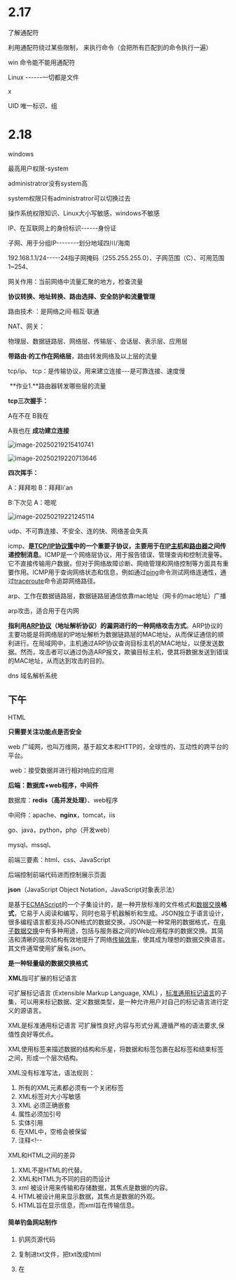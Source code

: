 # 2.17

了解通配符

利用通配符绕过某些限制， 来执行命令（会把所有匹配到的命令执行一遍）

win 命令能不能用通配符



Linux  ------一切都是文件

x 

UID  唯一标识、组

# 2.18

windows

最高用户权限-system

administratror没有system高

system权限只有administratror可以切换过去

操作系统权限知识、Linux大小写敏感，windows不敏感

IP、在互联网上的身份标识------身份证

子网、用于分组IP--------划分地域四川/海南



​           192.168.1.1/24-----24指子网掩码（255.255.255.0）、子网范围（C）、可用范围1~254、

网关作用：当前网络中流量汇聚的地方，检查流量

​			**协议转换、地址转换、路由选择、安全防护和流量管理**

路由技术·：是网络之间·相互·联通

NAT、网关：

物理层、数据链路层、网络层、传输层·、会话层、表示层、应用层

**带路由·的工作在网络层**，路由转发网络及以上层的流量



tcp/ip、 tcp：是传输协议，用来建立连接---是可靠连接、速度慢

​	**作业1.**路由器转发哪些层的流量

**tcp三次握手：**

A在不在     B我在

A我也在   **成功建立连接**

![image-20250219215410741](https://cdn.jsdelivr.net/gh/Pugeet/Picture/image/202502192154779.png)

![image-20250219220713646](C:/Users/pq268/AppData/Roaming/Typora/typora-user-images/image-20250219220713646.png)

**四次挥手：**

A：拜拜啦        B：拜拜li'an

B:下次见          A：嗯呢

![image-20250219221245114](C:/Users/pq268/AppData/Roaming/Typora/typora-user-images/image-20250219221245114.png)

udp、不可靠连接、不安全、连的快、网络差会失真

icmp、**是[TCP/IP协议簇](https://www.baidu.com/s?wd=TCP%2FIP协议簇&usm=3&ie=utf-8&rsv_pq=a0f55e460004f847&oq=icmp是什么&rsv_t=7d82jZUYFOoWQ4mLqZ%2FEOeUbJW4B7LO%2FdRfDAbnWOO8NmIO4ZHuPfPEGS3E&rsv_dl=re_dqa_generate&sa=re_dqa_generate)中的一个重要子协议，主要用于在[IP主机](https://www.baidu.com/s?wd=IP主机&usm=3&ie=utf-8&rsv_pq=a0f55e460004f847&oq=icmp是什么&rsv_t=9c94%2B38kyUB%2F289AD9Dmta%2B%2FNPExkTu7FI2zQBKmPX4m8eeHsD5Wp5aJV10&rsv_dl=re_dqa_generate&sa=re_dqa_generate)和[路由器](https://www.baidu.com/s?wd=路由器&usm=3&ie=utf-8&rsv_pq=a0f55e460004f847&oq=icmp是什么&rsv_t=591eyWQYIX8FUzm2DvRUtNXHrDdGC71doRiNTK66P2LZkkWTmbdm4h3PBN4&rsv_dl=re_dqa_generate&sa=re_dqa_generate)之间传递控制消息**‌。ICMP是一个网络层协议，用于报告错误、管理查询和控制流量等。它不直接传输用户数据，但对于网络故障诊断、网络管理和网络控制等方面具有重要作用。ICMP用于查询网络状态和信息，例如通过[ping](https://www.baidu.com/s?wd=ping&usm=3&ie=utf-8&rsv_pq=a0f55e460004f847&oq=icmp是什么&rsv_t=cd60QNxFFg7SgGYjiy%2F4i1O8fJu%2Bm72kbaSVO%2Bl2qiv3LjEnaKylEdNBFi0&rsv_dl=re_dqa_generate&sa=re_dqa_generate)命令测试网络连通性，通过[traceroute](https://www.baidu.com/s?wd=traceroute&usm=3&ie=utf-8&rsv_pq=a0f55e460004f847&oq=icmp是什么&rsv_t=f963xNzEgCk8snREX80P9povxnVXgrTFwU%2BXQ2MCCN6WQd9mAWYjOC47Skc&rsv_dl=re_dqa_generate&sa=re_dqa_generate)命令追踪网络路径。

arp、工作在数据链路层，数据链路层通信依靠mac地址（网卡的mac地址）广播

  arp攻击，适合用于在内网

**指利用[ARP协议](https://www.baidu.com/s?wd=ARP协议&usm=1&ie=utf-8&rsv_pq=97a061ce0026040b&oq=ARP攻击是什么意思&rsv_t=9be0HrmixZqFtsoYb1KdBCJYB2Ofeai0ZIRiQRk8Kn2AvgYR1I8ZMIzEqnE&rsv_dl=re_dqa_generate&sa=re_dqa_generate)（地址解析协议）的漏洞进行的一种网络攻击方式**‌。ARP协议的主要功能是将网络层的IP地址解析为数据链路层的MAC地址，从而保证通信的顺利进行。在局域网中，主机通过ARP协议查询目标主机的MAC地址，以便发送数据。然而，攻击者可以通过伪造ARP报文，欺骗目标主机，使其将数据发送到错误的MAC地址，从而达到攻击的目的。‌

dns  域名解析系统



## 下午

HTML

**只需要关注功能点是否安全**

web 广域网，也叫万维网，基于超文本和HTTP的，全球性的、互动性的跨平台的平台。

​		web：接受数据并进行相对响应的应用



**后端：数据库+web程序，中间件**

数据库：**redis（高并发处理）**、web程序

中间件：apache、**nginx**，tomcat，iis

go、java，python，php（开发web）

mysql、mssql、



前端三要素：html、css、JavaScript

后端控制前端代码进而控制展示页面



**json**（JavaScript Object Notation，JavaScript对象表示法）

是基于[ECMAScript](https://baike.baidu.com/item/ECMAScript/1889420?fromModule=lemma_inlink)的一个子集设计的，是一种开放标准的文件格式和[数据交换](https://baike.baidu.com/item/数据交换/1586256?fromModule=lemma_inlink)**格式**，它易于人阅读和编写，同时也易于机器解析和生成。JSON独立于语言设计，很多编程语言都支持JSON格式的数据交换。JSON是一种常用的数据格式，在[电子数据交换](https://baike.baidu.com/item/电子数据交换/1646513?fromModule=lemma_inlink)中有多种用途，包括与服务器之间的Web应用程序的数据交换。其简洁和清晰的层次结构有效地提升了网络[传输效率](https://baike.baidu.com/item/传输效率/7856651?fromModule=lemma_inlink)，使其成为理想的数据交换语言。其文件通常使用扩展名.json。

**是一种轻量级的数据交换格式**





**XML**指可扩展的标记语言

可扩展标记语言 (Extensible Markup Language, XML) ，[标准通用标记语言](https://baike.baidu.com/item/标准通用标记语言/6805073?fromModule=lemma_inlink)的子集，可以用来标记数据、定义数据类型，是一种允许用户对自己的标记语言进行定义的源语言。 

XML是标准通用标记语言 可扩展性良好,内容与形式分离,遵循严格的语法要求,保值性良好等优点。

XML使用标签来描述数据的结构和乐星，将数据和标签包裹在起标签和结束标签之间，形成一个层次结构。

XML没有标准写法，语法规则：

1. 所有的XML元素都必须有一个关闭标签
2. XML标签对大小写敏感
3. XML 必须正确嵌套
4. 属性必须加引号
5. 实体引用
6. 在XML中，空格会被保留
7. 注释<!--





XML和HTML之间的差异

1. XML不是HTML的代替。
2. XML和HTML为不同的目的而设计
3. xml 被设计用来传输和存储数据，其焦点是数据的内容。
4. HTML被设计用来显示数据，其焦点是数据的外观。
5. HTML旨在显示信息，而xml旨在传输信息。







#### 简单钓鱼网站制作

1. 扒网页源代码

2. 复制进txt文件，把txt改成html

3. 在<script>标签中插入恶意代码

   ![image-20250220110620847](https://cdn.jsdelivr.net/gh/Pugeet/Picture/image/202502201106901.png)

4. 同理随意更改页面，诱导点击



局域网，使用ARP欺骗，充装网关





#### 实践：kali  DNS劫持



1. kali启动服务（可能没成功）

   ![image-20250220111616617](https://cdn.jsdelivr.net/gh/Pugeet/Picture/image/202502201116677.png)

2. ifconfig查看IP

   eth0 192.168.1.111

3. 本机访问虚拟机html页面需要启动虚拟机的apache，这里启动apache2

   ![image-20250220132551716](https://cdn.jsdelivr.net/gh/Pugeet/Picture/image/202502201325748.png)

4. diaoyu页面复制到虚拟机里面相关文件夹下![image-20250220130716749](https://cdn.jsdelivr.net/gh/Pugeet/Picture/image/202502201307826.png)

5. 切换index.html和diaoyu.html

   ![image-20250220142110384](https://cdn.jsdelivr.net/gh/Pugeet/Picture/image/202502201421446.png)

   切换后的默认页面就是启动的

   6.遇到的问题，其他用户没有权限，配置权限

   ![image-20250220145449478](https://cdn.jsdelivr.net/gh/Pugeet/Picture/image/202502201454535.png)

   按照文档继续

   https://blog.csdn.net/weixin_39190897/article/details/104615741

   https://www.yunyanck.cn/index.php/archives/83/

   问题：普通用户下不可修改

![image-20250220153251967](https://cdn.jsdelivr.net/gh/Pugeet/Picture/image/202502201532008.png)

root用户下即可修改

![image-20250220154309846](https://cdn.jsdelivr.net/gh/Pugeet/Picture/image/202502201543892.png)

![image-20250220153219356](https://cdn.jsdelivr.net/gh/Pugeet/Picture/image/202502201532433.png)

![image-20250220154915026](https://cdn.jsdelivr.net/gh/Pugeet/Picture/image/202502201549069.png)

见第二次作业



遇到问题

1. 权限不足无法修改，切换到root模式
2. 非同网段，确认网卡是哪个
3. 确认网关（这里要是被劫持的win10的网关）





arp -a可以查询mac地址和IP对应关系。检查是否被攻击